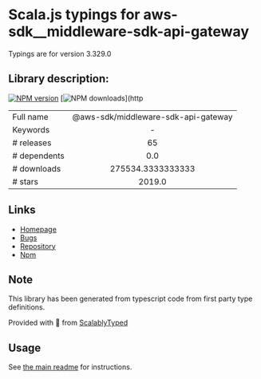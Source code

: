 
# Scala.js typings for aws-sdk__middleware-sdk-api-gateway

Typings are for version 3.329.0

## Library description:
[![NPM version](https://img.shields.io/npm/v/@aws-sdk/middleware-sdk-api-gateway/latest.svg)](https://www.npmjs.com/package/@aws-sdk/middleware-sdk-api-gateway) [![NPM downloads](https://img.shields.io/npm/dm/@aws-sdk/middleware-sdk-api-gateway.svg)](http

|                    |                 |
| ------------------ | :-------------: |
| Full name          | @aws-sdk/middleware-sdk-api-gateway |
| Keywords           | - |
| # releases         | 65 |
| # dependents       | 0.0 |
| # downloads        | 275534.3333333333 |
| # stars            | 2019.0 |

## Links
- [Homepage](https://github.com/aws/aws-sdk-js-v3/tree/main/packages/middleware-sdk-api-gateway)
- [Bugs](https://github.com/aws/aws-sdk-js-v3/issues)
- [Repository](https://github.com/aws/aws-sdk-js-v3)
- [Npm](https://www.npmjs.com/package/%40aws-sdk%2Fmiddleware-sdk-api-gateway)
    


## Note
This library has been generated from typescript code from first party type definitions.

Provided with :purple_heart: from [ScalablyTyped](https://github.com/oyvindberg/ScalablyTyped)

## Usage
See [the main readme](../../readme.md) for instructions.



